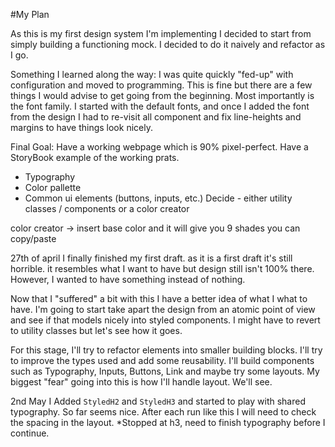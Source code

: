 #My Plan

As this is my first design system I'm implementing I decided to start from simply building a functioning mock.
I decided to do it naively and refactor as I go.

Something I learned along the way:
I was quite quickly "fed-up" with configuration and moved to programming. This is fine but there are a few things I would advise to get going from the beginning. Most importantly is the font family. I started with the default fonts, and once I added the font from the design I had to re-visit all component and fix line-heights and margins to have things look nicely.

Final Goal:
Have a working webpage which is 90% pixel-perfect.
Have a StoryBook example of the working prats.
- Typography
- Color pallette
- Common ui elements (buttons, inputs, etc.)
Decide - either utility classes / components or a color creator

color creator -> insert base color and it will give you 9 shades you can copy/paste

27th of april
I finally finished my first draft. as it is a first draft it's still horrible. it resembles what I want to have but design still isn't 100% there. However, I wanted to have something instead of nothing.

Now that I "suffered" a bit with this I have a better idea of what I what to have. I'm going to start take apart the design from an atomic point of view and see if that models nicely into styled components. I might have to revert to utility classes but let's see how it goes.

For this stage, I'll try to refactor elements into smaller building blocks. I'll try to improve the types used and add some reusability. I'll build components such as Typography, Inputs, Buttons, Link and maybe try some layouts. My biggest "fear" going into this is how I'll handle layout. We'll see.

2nd May
I Added `StyledH2` and `StyledH3` and started to play with shared typography. So far seems nice. After each run like this I will need to check the spacing in the layout.
*Stopped at h3, need to finish typography before I continue.